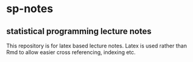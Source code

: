 # sp-notes
## statistical programming lecture notes
This repository is for latex based lecture notes. Latex is used rather than Rmd to allow easier cross referencing, indexing etc.
